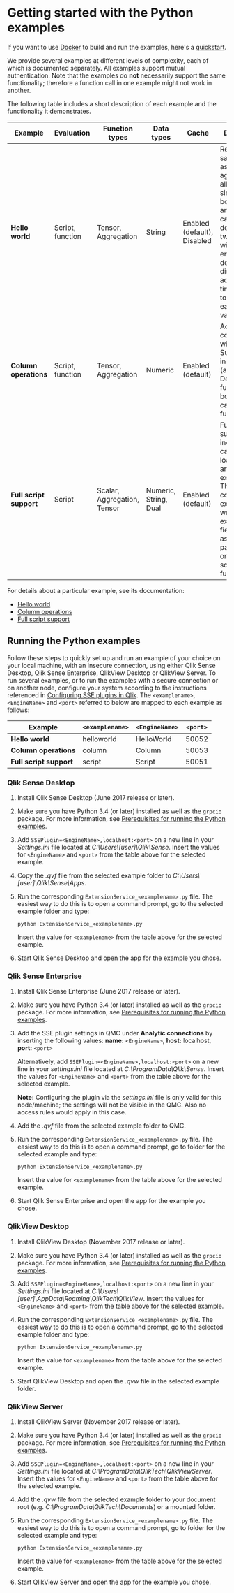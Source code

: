 # Getting started with the Python examples

If you want to use [Docker](http://www.docker.com/) to build and run the examples, here's a [quickstart](Docker.md).

We provide several examples at different levels of complexity, each of which is documented separately. All examples support mutual authentication. Note that the examples do **not** necessarily support the same functionality; therefore a function call in one example might not work in another.

The following table includes a short description of each example and the functionality it demonstrates.

| __Example__ | __Evaluation__ | __Function types__ | __Data types__ |  __Cache__ | __Description__ |
|-----|------|-----|-----|----|-----|
| __Hello world__ | Script, function | Tensor, Aggregation | String | Enabled (default), Disabled | Returns the same values as received, aggregating all values to a single string, both in script and function calls. Also demonstrates two functions with cache enabled, by default, and disabled by adding date time stamps to the end of each string value.|
| __Column operations__ | Script, function| Tensor, Aggregation | Numeric | Enabled (default) | Adds two columns row-wise (tensor). Sums values in a column (aggregation). Demonstrates functionality both as script calls and function calls. |
| __Full script support__ | Script | Scalar, Aggregation, Tensor | Numeric, String, Dual | Enabled (default) | Full script support including SSE calls in both load-script and in chart expressions. The Python code to be executed is written in the expression field directly, as a parameter to one of the script functions.|

For details about a particular example, see its documentation:
- [Hello world](HelloWorld/README.md)
- [Column operations](ColumnOperations/README.md)
- [Full script support](FullScriptSupport/README.md)

## Running the Python examples
Follow these steps to quickly set up and run an example of your choice on your local machine, with an insecure connection, using either Qlik Sense Desktop, Qlik Sense Enterprise, QlikView Desktop or QlikView Server. To run several examples, or to run the examples with a secure connection or on another node, configure your system according to the instructions referenced in [Configuring SSE plugins in Qlik](../../docs/configuration.md). The `<examplename>`, `<EngineName>` and `<port>` referred to below are mapped to each example as follows:

| __Example__ | __`<examplename>`__ | __`<EngineName>`__ | __`<port>`__ |
| ----- | ----- | ----- | ----- |
| __Hello world__ | helloworld | HelloWorld | 50052 |
| __Column operations__ | column | Column | 50053 |
| __Full script support__ | script | Script | 50051 |

### Qlik Sense Desktop
1. Install Qlik Sense Desktop (June 2017 release or later).
2. Make sure you have Python 3.4 (or later) installed as well as the `grpcio` package. For more information, see [Prerequisites for running the Python examples](prerequisites.md).
3. Add `SSEPlugin=<EngineName>,localhost:<port>` on a new line in your *Settings.ini* file located at *C:\Users\\[user]\Qlik\Sense*. Insert the values for `<EngineName>` and `<port>` from the table above for the selected example.
4. Copy the *.qvf* file from the selected example folder to *C:\Users\\[user]\Qlik\Sense\Apps*.
5. Run the corresponding `ExtensionService_<examplename>.py` file. The easiest way to do this is to open a command prompt, go to the selected example folder and type:

   `python ExtensionService_<examplename>.py`  

   Insert the value for `<examplename>` from the table above for the selected example.
6. Start Qlik Sense Desktop and open the app for the example you chose.

### Qlik Sense Enterprise
1. Install Qlik Sense Enterprise (June 2017 release or later).
2. Make sure you have Python 3.4 (or later) installed as well as the `grpcio` package. For more information, see [Prerequisites for running the Python examples](prerequisites.md).
3. Add the SSE plugin settings in QMC under __Analytic connections__ by inserting the following values:  **name:** `<EngineName>`, **host:** localhost, **port:** `<port>`

    Alternatively, add `SSEPlugin=<EngineName>,localhost:<port>` on a new line in your *settings.ini* file located at *C:\ProgramData\Qlik\Sense*. Insert the values for `<EngineName>` and `<port>` from the table above for the selected example.

    __Note:__ Configuring the plugin via the *settings.ini* file is only valid for this node/machine; the settings will not be visible in the QMC. Also no access rules would apply in this case.
4. Add the *.qvf* file from the selected example folder to QMC.
5. Run the corresponding `ExtensionService_<examplename>.py` file. The easiest way to do this is to open a command prompt, go to folder for the selected example and type:

   `python ExtensionService_<examplename>.py`

   Insert the value for `<examplename>` from the table above for the selected example.
6. Start Qlik Sense Enterprise and open the app for the example you chose.

### QlikView Desktop
1. Install QlikView Desktop (November 2017 release or later).
2. Make sure you have Python 3.4 (or later) installed as well as the `grpcio` package. For more information, see [Prerequisites for running the Python examples](prerequisites.md).
3. Add `SSEPlugin=<EngineName>,localhost:<port>` on a new line in your *Settings.ini* file located at *C:\Users\\[user]\AppData\Roaming\QlikTech\QlikView*. Insert the values for `<EngineName>` and `<port>` from the table above for the selected example.
4. Run the corresponding `ExtensionService_<examplename>.py` file. The easiest way to do this is to open a command prompt, go to the selected example folder and type:

   `python ExtensionService_<examplename>.py`  

   Insert the value for `<examplename>` from the table above for the selected example.
6. Start QlikView Desktop and open the *.qvw* file in the selected example folder.

### QlikView Server
1. Install QlikView Server (November 2017 release or later).
2. Make sure you have Python 3.4 (or later) installed as well as the `grpcio` package. For more information, see [Prerequisites for running the Python examples](prerequisites.md).
3. Add `SSEPlugin=<EngineName>,localhost:<port>` on a new line in your *Settings.ini* file located at *C:\ProgramData\QlikTech\QlikViewServer*. Insert the values for `<EngineName>` and `<port>` from the table above for the selected example.
4. Add the *.qvw* file from the selected example folder to your document root (e.g. *C:\ProgramData\QlikTech\Documents*) or a mounted folder.
5. Run the corresponding `ExtensionService_<examplename>.py` file. The easiest way to do this is to open a command prompt, go to folder for the selected example and type:

   `python ExtensionService_<examplename>.py`

   Insert the value for `<examplename>` from the table above for the selected example.
6. Start QlikView Server and open the app for the example you chose.
